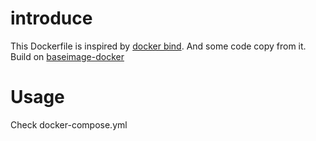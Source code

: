 
# introduce
This Dockerfile is inspired by [docker bind](https://github.com/sameersbn/docker-bind). And some code copy from it.
Build on [baseimage-docker](https://github.com/phusion/baseimage-docker)

# Usage
Check docker-compose.yml
